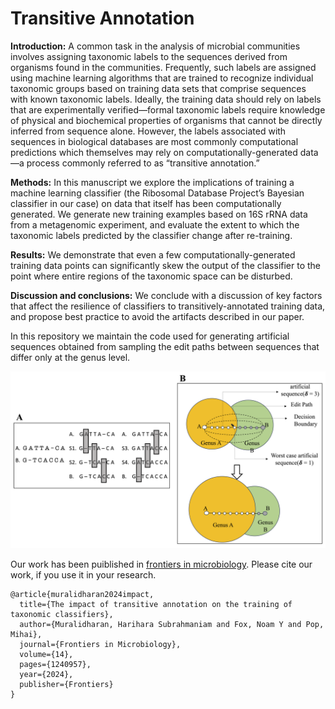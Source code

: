 # Transitive Annotation
**Introduction:** A common task in the analysis of microbial communities involves assigning taxonomic labels to the sequences derived from organisms found in the communities. Frequently, such labels are assigned using machine learning algorithms that are trained to recognize individual taxonomic groups based on training data sets that comprise sequences with known taxonomic labels. Ideally, the training data should rely on labels that are experimentally verified—formal taxonomic labels require knowledge of physical and biochemical properties of organisms that cannot be directly inferred from sequence alone. However, the labels associated with sequences in biological databases are most commonly computational predictions which themselves may rely on computationally-generated data—a process commonly referred to as “transitive annotation.”

**Methods:** In this manuscript we explore the implications of training a machine learning classifier (the Ribosomal Database Project’s Bayesian classifier in our case) on data that itself has been computationally generated. We generate new training examples based on 16S rRNA data from a metagenomic experiment, and evaluate the extent to which the taxonomic labels predicted by the classifier change after re-training.

**Results:** We demonstrate that even a few computationally-generated training data points can significantly skew the output of the classifier to the point where entire regions of the taxonomic space can be disturbed.

**Discussion and conclusions:** We conclude with a discussion of key factors that affect the resilience of classifiers to transitively-annotated training data, and propose best practice to avoid the artifacts described in our paper.

In this repository we maintain the code used for generating artificial sequences obtained from sampling the edit paths between sequences that differ only at the genus level. 

<p align="center"><img src="img/Fig-1.png" width=700 /> </p>

Our work has been puiblished in [frontiers in microbiology](https://www.frontiersin.org/journals/microbiology/articles/10.3389/fmicb.2023.1240957/full). Please cite our work, if you use it in your research. 
```
@article{muralidharan2024impact,
  title={The impact of transitive annotation on the training of taxonomic classifiers},
  author={Muralidharan, Harihara Subrahmaniam and Fox, Noam Y and Pop, Mihai},
  journal={Frontiers in Microbiology},
  volume={14},
  pages={1240957},
  year={2024},
  publisher={Frontiers}
}
```